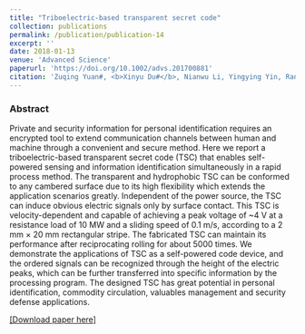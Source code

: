 ```yaml
---
title: "Triboelectric-based transparent secret code"
collection: publications
permalink: /publication/publication-14
excerpt: ''
date: 2018-01-13
venue: 'Advanced Science'
paperurl: 'https://doi.org/10.1002/advs.201700881'
citation: 'Zuqing Yuan#, <b>Xinyu Du#</b>, Nianwu Li, Yingying Yin, Ran Cao, Xiuling Zhang, Shuyu Zhao, Huidan Niu, Tao Jiang, Weihua Xu, Zhong Lin Wang, Congju Li, "Triboelectric-based transparent secret code", <b><i>Adv. Sci.</i></b> <b>5,</b> 1700881 (2018)'
---
```

### Abstract

Private and security information for personal identification requires an
encrypted tool to extend communication channels between human and machine
through a convenient and secure method. Here we report a triboelectric-based
transparent secret code (TSC) that enables self-powered sensing and information
identification simultaneously in a rapid process method. The transparent and
hydrophobic TSC can be conformed to any cambered surface due to its high
flexibility which extends the application scenarios greatly. Independent of the
power source, the TSC can induce obvious electric signals only
by surface contact. This TSC is velocity-dependent and capable of achieving a peak voltage of ~4 V at a resistance load of 10 MW and a sliding speed of 0.1 m/s, according to a 2 mm × 20 mm rectangular stripe. The fabricated TSC can maintain its performance after reciprocating rolling for about 5000 times. We demonstrate the applications of TSC as a self-powered code device, and the ordered signals can be recognized through the
height of the electric peaks, which can be further transferred into specific information by the processing program. The designed TSC has great potential in personal identification, commodity circulation, valuables management and security defense applications.

[[Download paper here]](https://doi.org/10.1002/advs.201700881)